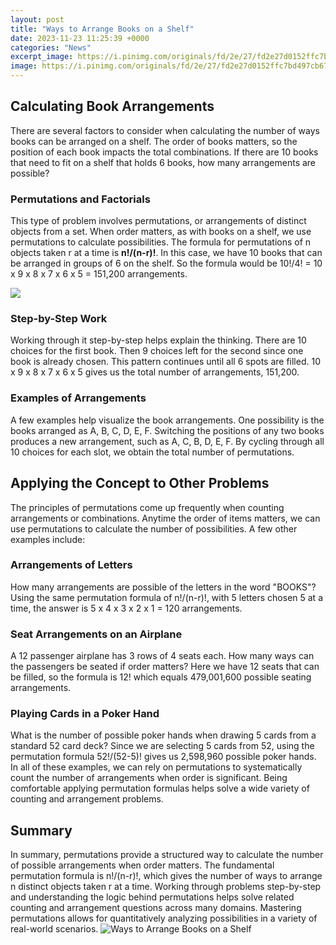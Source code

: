 ```yaml
---
layout: post
title: "Ways to Arrange Books on a Shelf"
date: 2023-11-23 11:25:39 +0000
categories: "News"
excerpt_image: https://i.pinimg.com/originals/fd/2e/27/fd2e27d0152ffc7bd497cb67baae32c6.jpg
image: https://i.pinimg.com/originals/fd/2e/27/fd2e27d0152ffc7bd497cb67baae32c6.jpg
---
```


## Calculating Book Arrangements 
There are several factors to consider when calculating the number of ways books can be arranged on a shelf. The order of books matters, so the position of each book impacts the total combinations. If there are 10 books that need to fit on a shelf that holds 6 books, how many arrangements are possible? 
### Permutations and Factorials
This type of problem involves permutations, or arrangements of distinct objects from a set. When order matters, as with books on a shelf, we use permutations to calculate possibilities. The formula for permutations of n objects taken r at a time is **n!/(n-r)!**. In this case, we have 10 books that can be arranged in groups of 6 on the shelf. So the formula would be 10!/4! = 10 x 9 x 8 x 7 x 6 x 5 = 151,200 arrangements. 

![](https://i.pinimg.com/originals/29/87/2d/29872d086c9d4700ddc23cfdb2025bce.jpg)
### Step-by-Step Work
Working through it step-by-step helps explain the thinking. There are 10 choices for the first book. Then 9 choices left for the second since one book is already chosen. This pattern continues until all 6 spots are filled. 10 x 9 x 8 x 7 x 6 x 5 gives us the total number of arrangements, 151,200.
### Examples of Arrangements 
A few examples help visualize the book arrangements. One possibility is the books arranged as A, B, C, D, E, F. Switching the positions of any two books produces a new arrangement, such as A, C, B, D, E, F. By cycling through all 10 choices for each slot, we obtain the total number of permutations.
## Applying the Concept to Other Problems
The principles of permutations come up frequently when counting arrangements or combinations. Anytime the order of items matters, we can use permutations to calculate the number of possibilities. A few other examples include:
### Arrangements of Letters 
How many arrangements are possible of the letters in the word "BOOKS"? Using the same permutation formula of n!/(n-r)!, with 5 letters chosen 5 at a time, the answer is 5 x 4 x 3 x 2 x 1 = 120 arrangements.
### Seat Arrangements on an Airplane 
A 12 passenger airplane has 3 rows of 4 seats each. How many ways can the passengers be seated if order matters? Here we have 12 seats that can be filled, so the formula is 12! which equals 479,001,600 possible seating arrangements. 
### Playing Cards in a Poker Hand
What is the number of possible poker hands when drawing 5 cards from a standard 52 card deck? Since we are selecting 5 cards from 52, using the permutation formula 52!/(52-5)! gives us 2,598,960 possible poker hands.
In all of these examples, we can rely on permutations to systematically count the number of arrangements when order is significant. Being comfortable applying permutation formulas helps solve a wide variety of counting and arrangement problems.
## Summary 
In summary, permutations provide a structured way to calculate the number of possible arrangements when order matters. The fundamental permutation formula is n!/(n-r)!, which gives the number of ways to arrange n distinct objects taken r at a time. Working through problems step-by-step and understanding the logic behind permutations helps solve related counting and arrangement questions across many domains. Mastering permutations allows for quantitatively analyzing possibilities in a variety of real-world scenarios.
![Ways to Arrange Books on a Shelf](https://i.pinimg.com/originals/fd/2e/27/fd2e27d0152ffc7bd497cb67baae32c6.jpg)